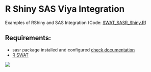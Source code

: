 # R Shiny SAS Viya Integration 
Examples of RShiny and SAS Integration (Code: [SWAT_SASR_Shiny.R](https://github.com/samiulhq/RShiny_SASViya/blob/main/SWAT_SASR_Shiny.R))
## Requirements:
- sasr package installed and configured [check documentation](https://github.com/insightsengineering/sasr/blob/main/R/sasr-package.R)
- [R SWAT](https://github.com/sassoftware/R-swat)

![](https://github.com/samiulhq/RShiny_SASViya/blob/main/R%20Shiny%20SAS%20GIF.gif)
